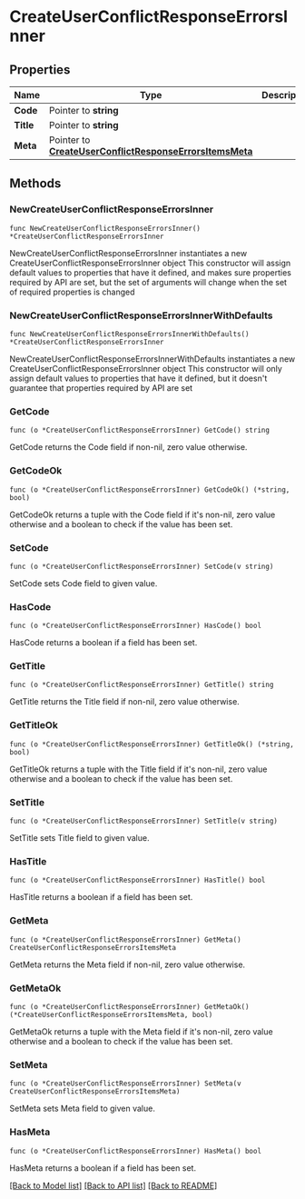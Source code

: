 # CreateUserConflictResponseErrorsInner

## Properties

Name | Type | Description | Notes
------------ | ------------- | ------------- | -------------
**Code** | Pointer to **string** |  | [optional] 
**Title** | Pointer to **string** |  | [optional] 
**Meta** | Pointer to [**CreateUserConflictResponseErrorsItemsMeta**](CreateUserConflictResponseErrorsItemsMeta.md) |  | [optional] 

## Methods

### NewCreateUserConflictResponseErrorsInner

`func NewCreateUserConflictResponseErrorsInner() *CreateUserConflictResponseErrorsInner`

NewCreateUserConflictResponseErrorsInner instantiates a new CreateUserConflictResponseErrorsInner object
This constructor will assign default values to properties that have it defined,
and makes sure properties required by API are set, but the set of arguments
will change when the set of required properties is changed

### NewCreateUserConflictResponseErrorsInnerWithDefaults

`func NewCreateUserConflictResponseErrorsInnerWithDefaults() *CreateUserConflictResponseErrorsInner`

NewCreateUserConflictResponseErrorsInnerWithDefaults instantiates a new CreateUserConflictResponseErrorsInner object
This constructor will only assign default values to properties that have it defined,
but it doesn't guarantee that properties required by API are set

### GetCode

`func (o *CreateUserConflictResponseErrorsInner) GetCode() string`

GetCode returns the Code field if non-nil, zero value otherwise.

### GetCodeOk

`func (o *CreateUserConflictResponseErrorsInner) GetCodeOk() (*string, bool)`

GetCodeOk returns a tuple with the Code field if it's non-nil, zero value otherwise
and a boolean to check if the value has been set.

### SetCode

`func (o *CreateUserConflictResponseErrorsInner) SetCode(v string)`

SetCode sets Code field to given value.

### HasCode

`func (o *CreateUserConflictResponseErrorsInner) HasCode() bool`

HasCode returns a boolean if a field has been set.

### GetTitle

`func (o *CreateUserConflictResponseErrorsInner) GetTitle() string`

GetTitle returns the Title field if non-nil, zero value otherwise.

### GetTitleOk

`func (o *CreateUserConflictResponseErrorsInner) GetTitleOk() (*string, bool)`

GetTitleOk returns a tuple with the Title field if it's non-nil, zero value otherwise
and a boolean to check if the value has been set.

### SetTitle

`func (o *CreateUserConflictResponseErrorsInner) SetTitle(v string)`

SetTitle sets Title field to given value.

### HasTitle

`func (o *CreateUserConflictResponseErrorsInner) HasTitle() bool`

HasTitle returns a boolean if a field has been set.

### GetMeta

`func (o *CreateUserConflictResponseErrorsInner) GetMeta() CreateUserConflictResponseErrorsItemsMeta`

GetMeta returns the Meta field if non-nil, zero value otherwise.

### GetMetaOk

`func (o *CreateUserConflictResponseErrorsInner) GetMetaOk() (*CreateUserConflictResponseErrorsItemsMeta, bool)`

GetMetaOk returns a tuple with the Meta field if it's non-nil, zero value otherwise
and a boolean to check if the value has been set.

### SetMeta

`func (o *CreateUserConflictResponseErrorsInner) SetMeta(v CreateUserConflictResponseErrorsItemsMeta)`

SetMeta sets Meta field to given value.

### HasMeta

`func (o *CreateUserConflictResponseErrorsInner) HasMeta() bool`

HasMeta returns a boolean if a field has been set.


[[Back to Model list]](../README.md#documentation-for-models) [[Back to API list]](../README.md#documentation-for-api-endpoints) [[Back to README]](../README.md)


